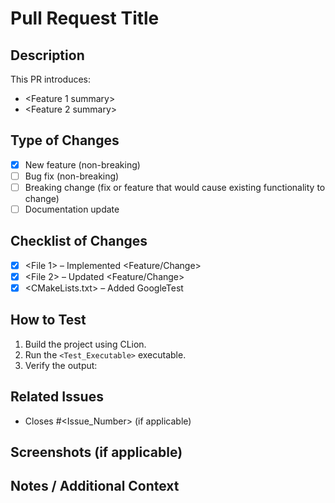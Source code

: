 # Pull Request Title
<!-- Provide a clear and descriptive title for this pull request. -->

## Description
<!-- A brief summary of the changes in this pull request. -->

This PR introduces:
- <Feature 1 summary>
- <Feature 2 summary>

## Type of Changes
<!-- Check the box that applies: -->
- [x] New feature (non-breaking)
- [ ] Bug fix (non-breaking)
- [ ] Breaking change (fix or feature that would cause existing functionality to change)
- [ ] Documentation update

## Checklist of Changes
<!-- Provide a checklist of files or areas that were changed. -->
- [x] <File 1> – Implemented <Feature/Change>
- [x] <File 2> – Updated <Feature/Change>
- [x] <CMakeLists.txt> – Added GoogleTest

## How to Test
<!-- Describe how reviewers can test these changes. -->
1. Build the project using CLion.
2. Run the `<Test_Executable>` executable.
3. Verify the output:

## Related Issues
<!-- List any related issues or tasks, e.g., Closes #123 -->
- Closes #<Issue_Number> (if applicable)

## Screenshots (if applicable)
<!-- Add screenshots to help explain the changes (if applicable). -->

## Notes / Additional Context
<!-- Add any additional context, comments, or explanations here. -->